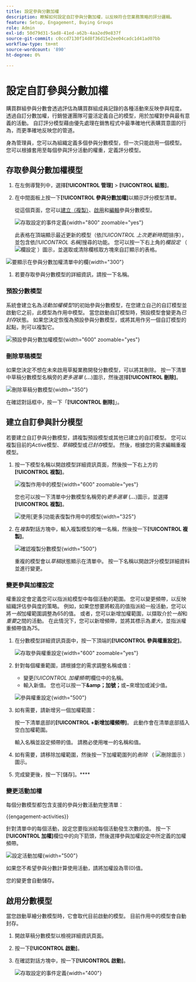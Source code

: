 ```yaml
---
title: 設定參與分數加權
description: 瞭解如何設定自訂參與分數加權，以反映符合您業務策略的評分邏輯。
feature: Setup, Engagement, Buying Groups
role: Admin
exl-id: 50d79d31-5ad8-41ed-a62b-4aa2ed9e837f
source-git-commit: c0ccd7130f14d8f36d15e2ee04cadc1d41ad07bb
workflow-type: tm+mt
source-wordcount: '890'
ht-degree: 0%

---
```


# 設定自訂參與分數加權

購買群組參與分數會透過評估為購買群組成員記錄的各種活動來反映參與程度。 透過自訂分數加權，行銷營運團隊可靈活定義自己的模型，用於加權對參與最有意義的活動。 自訂評分模型藉由優先處理在銷售程式中最準確地代表購買意圖的行為，而更準確地反映您的管道。

身為管理員，您可以為組織定義多個參與分數模型，但一次只能啟用一個模型。 您可以根據套用至每個參與評分活動的權重，定義評分模型。

## 存取參與分數加權模型

1. 在左側導覽列中，選擇&#x200B;**[!UICONTROL 管理]** > **[!UICONTROL 組態]**。

1. 在中間面板上按一下&#x200B;**[!UICONTROL 參與分數加權]**&#x200B;以顯示評分模型清單。

   從這個頁面，您可以[建立（複製）](#create-an-engagement-score-model)、[啟用](#activate-a-score-model)和[編輯](#change-the-engagement-weighting-settings)參與分數模型。

   ![存取設定的事件定義](./assets/configuration-engagement-scoring-list.png){width="800" zoomable="yes"}

   此表格在頂端顯示最近更新的模型（依&#x200B;_[!UICONTROL 上次更新時間]_&#x200B;排序），並包含依&#x200B;_[!UICONTROL 名稱]_&#x200B;搜尋的功能。 您可以按一下右上角的&#x200B;_欄設定_ （ ![欄設定](../assets/do-not-localize/icon-column-settings.svg) ）圖示，並選取或清除欄核取方塊來自訂顯示的表格。

![要顯示在參與分數加權清單中的欄](./assets/configuration-engagement-scoring-list-columns.png){width="300"}

1. 若要存取參與分數模型的詳細資訊，請按一下名稱。

### 預設分數模型

系統會建立名為&#x200B;_活動加權模型1_&#x200B;的初始參與分數模型，在您建立自己的自訂模型並啟動它之前，此模型為作用中模型。 當您啟動自訂模型時，預設模型會變更為&#x200B;_已封存_&#x200B;狀態。 如果您決定恢復為預設參與分數模型，或將其用作另一個自訂模型的起點，則可以複製它。

![預設參與分數加權模型](./assets/configuration-engagement-scoring-model-default.png){width="600" zoomable="yes"}

### 刪除草稿模型

如果您決定不想在未來啟用草擬業務開發分數模型，可以將其刪除。 按一下清單中草稿分數模型名稱旁的&#x200B;_更多選單_ (***...***)圖示，然後選擇&#x200B;**[!UICONTROL 刪除]**。

![刪除草稿分數模型](./assets/configuration-engagement-scoring-model-more-delete.png){width="350"}

在確認對話框中，按一下「**[!UICONTROL 刪除]**」。

## 建立自訂參與計分模型

若要建立自訂參與分數模型，請複製預設模型或其他已建立的自訂模型。 您可以複製目前的&#x200B;_Active_&#x200B;模型、_草稿_&#x200B;模型或&#x200B;_已封存_&#x200B;模型。 然後，根據您的需求編輯重複模型。

1. 按一下模型名稱以開啟模型詳細資訊頁面，然後按一下右上方的&#x200B;**[!UICONTROL 複製]**。

   ![復製作用中的模型](./assets/configuration-engagement-scoring-model-duplicate.png){width="600" zoomable="yes"}

   您也可以按一下清單中分數模型名稱旁的&#x200B;_更多選單_ (***...***)圖示，並選擇&#x200B;**[!UICONTROL 複製]**。

   ![使用[更多]功能表復製作用中的模型](./assets/configuration-engagement-scoring-model-more-duplicate.png){width="325"}

1. 在&#x200B;_複製_&#x200B;對話方塊中，輸入複製模型的唯一名稱，然後按一下&#x200B;**[!UICONTROL 複製]**。

   ![確認複製分數模型](./assets/configuration-engagement-scoring-model-duplicate-dialog.png){width="500"}

   重複的模型會以&#x200B;_草稿_&#x200B;狀態顯示在清單中。 按一下名稱以開啟評分模型詳細資料並進行變更。

### 變更參與加權設定

權重設定會定義您可以指派給模型中每個活動的範圍。 您可以變更頻帶，以反映組織評估參與度的策略。 例如，如果您想要將較高的值指派給一般活動，您可以將&#x200B;_一般_&#x200B;加權範圍調整為65的值。 或者，您可以新增加權範圍，以擷取介於&#x200B;_一般_&#x200B;和&#x200B;_重要_&#x200B;之間的活動。 在此情況下，您可以新增頻帶，並將其標示為&#x200B;_重大_，並指派權重頻帶值為75。

1. 在分數模型詳細資訊頁面中，按一下頂端的&#x200B;**[!UICONTROL 參與權重設定]**。

   ![存取參與權重設定](./assets/configuration-engagement-scoring-model-weight-settings-button.png){width="600" zoomable="yes"}

1. 針對每個權重範圍，請根據您的需求調整名稱或值：

   * 變更&#x200B;_[!UICONTROL 加權頻帶]_&#x200B;欄位中的名稱。
   * 輸入新值。 您也可以按一下&#x200B;**&amp;amp；加號；**&#x200B;或&#x200B;**−**&#x200B;來增加或減少值。

   ![參與權重設定](./assets/configuration-engagement-scoring-model-weight-settings.png){width="500"}

1. 如有需要，請新增另一個加權範圍：

   按一下清單底部的&#x200B;**[!UICONTROL +新增加權頻帶]**。 此動作會在清單底部插入空白加權範圍。

   輸入名稱並設定頻帶的值。 請務必使用唯一的名稱和值。

1. 如有需要，請移除加權範圍，然後按一下加權範圍列的&#x200B;_刪除_ （ ![刪除圖示](../assets/do-not-localize/icon-delete-outline.svg) ）圖示。

1. 完成變更後，按一下[儲存]。****

### 變更活動加權

每個分數模型都包含支援的參與分數活動完整清單：

{{engagement-activities}}

針對清單中的每個活動，設定您要指派給每個活動發生次數的值。 按一下&#x200B;**[!UICONTROL 加權]**&#x200B;欄位中的向下箭頭，然後選擇參與加權設定中所定義的加權頻帶。

![設定活動加權](./assets/configuration-engagement-scoring-model-set-activity-weighting.png){width="500"}

如果您不希望參與分數計算使用活動，請將加權設為零(0)值。

您的變更會自動儲存。

## 啟用分數模型

當您啟動草繪分數模型時，它會取代目前啟動的模型。 目前作用中的模型會自動封存。

1. 開啟草稿分數模型以檢視詳細資訊頁面。

1. 按一下&#x200B;**[!UICONTROL 啟動]**。

1. 在確認對話方塊中，按一下&#x200B;**[!UICONTROL 啟動]**。

   ![存取設定的事件定義](./assets/configuration-engagement-scoring-activate-dialog.png){width="400"}
